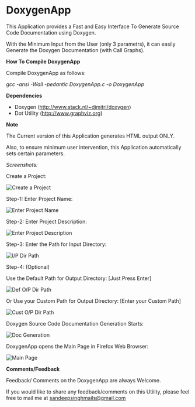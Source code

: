 DoxygenApp
==========

This Application provides a Fast and Easy Interface To Generate Source Code Documentation using Doxygen.

With the Minimum Input from the User (only 3 parametrs), it can easily Generate the Doxygen Documentation (with Call Graphs).


**How To Compile DoxygenApp**

Compile DoxygenApp as follows:

*gcc -ansi -Wall -pedantic DoxygenApp.c -o DoxygenApp*


**Dependencies**

- Doxygen       (http://www.stack.nl/~dimitri/doxygen)
- Dot Utility   (http://www.graphviz.org)

**Note**

The Current version of this Application generates HTML output ONLY.

Also, to ensure minimum user intervention, this Application automatically sets certain parameters.

*Screenshots:*

Create a Project:

![Create a Project](https://raw.github.com/sandeepsinghmails/DoxygenApp/master/Images/DoxygenApp_Sample_Usage_1.jpeg)


Step-1: Enter Project Name:

![Enter Project Name](https://raw.github.com/sandeepsinghmails/DoxygenApp/master/Images/DoxygenApp_Sample_Usage_2.jpeg)


Step-2: Enter Project Description:

![Enter Project Description](https://raw.github.com/sandeepsinghmails/DoxygenApp/master/Images/DoxygenApp_Sample_Usage_3.jpeg)


Step-3: Enter the Path for Input Directory:

![I/P Dir Path](https://raw.github.com/sandeepsinghmails/DoxygenApp/master/Images/DoxygenApp_Sample_Usage_4.jpeg)


Step-4: (Optional)

Use the Default Path for Output Directory: [Just Press Enter]

![Def O/P Dir Path](https://raw.github.com/sandeepsinghmails/DoxygenApp/master/Images/DoxygenApp_Sample_Usage_5.jpeg)


Or Use your Custom Path for Output Directory: [Enter your Custom Path]

![Cust O/P Dir Path](https://raw.github.com/sandeepsinghmails/DoxygenApp/master/Images/DoxygenApp_Sample_Usage_6.jpeg)


Doxygen Source Code Documentation Generation Starts:

![Doc Generation](https://raw.github.com/sandeepsinghmails/DoxygenApp/master/Images/DoxygenApp_Sample_Usage_7.jpeg)


DoxygenApp opens the Main Page in Firefox Web Browser:

![Main Page](https://raw.github.com/sandeepsinghmails/DoxygenApp/master/Images/DoxygenApp_Sample_Usage_8.jpeg)


**Comments/Feedback**

Feedback/ Comments on the DoxygenApp are always Welcome.

If you would like to share any feedback/comments on this Utility, please feel free to mail me at sandeepsinghmails@gmail.com

